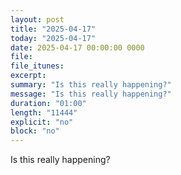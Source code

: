 ```yaml
---
layout: post
title: "2025-04-17"
today: "2025-04-17"
date: 2025-04-17 00:00:00 0000
file:
file_itunes:
excerpt:
summary: "Is this really happening?"
message: "Is this really happening?"
duration: "01:00"
length: "11444"
explicit: "no"
block: "no"
---
```

Is this really happening?

